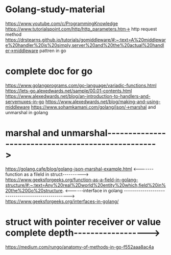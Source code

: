 # Golang-study-material



https://www.youtube.com/c/ProgrammingKnowledge
https://www.tutorialspoint.com/http/http_parameters.htm-> http request method
https://drstearns.github.io/tutorials/gomiddleware/#:~:text=A%20middleware%20handler%20is%20simply,server%20and%20the%20actual%20handler->middleware pattren in go

# complete doc for go
https://www.golangprograms.com/go-language/variadic-functions.html 
https://lets-go.alexedwards.net/sample/00.01-contents.html
https://www.alexedwards.net/blog/an-introduction-to-handlers-and-servemuxes-in-go
https://www.alexedwards.net/blog/making-and-using-middleware
https://www.sohamkamani.com/golang/json/->marshal and unmarshal in golang 


# marshal and unmarshal-------------------------------------------------->
https://golang.cafe/blog/golang-json-marshal-example.html
<-------function as a fileld in struct---------->
https://www.geeksforgeeks.org/function-as-a-field-in-golang-structure/#:~:text=Any%20real%2Dworld%20entity%20which,field%20in%20the%20Go%20structure.
<------interface in golang --------------------------------------------------->
https://www.geeksforgeeks.org/interfaces-in-golang/


# struct with pointer receiver or value complete depth------------------>

https://medium.com/rungo/anatomy-of-methods-in-go-f552aaa8ac4a

